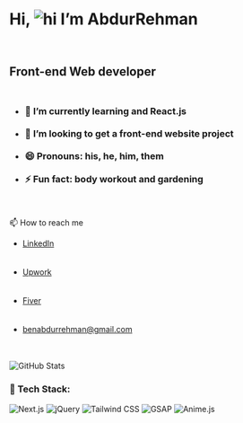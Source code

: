 # Hi, ![hi](https://user-images.githubusercontent.com/18350557/176309783-0785949b-9127-417c-8b55-ab5a4333674e.gif) I’m AbdurRehman<br><br>
## Front-end Web developer<br><br>
### <ul><li> 🌱 I’m currently learning and React.js</li><br><li>💞️ I’m looking to get a front-end website project</li><br><li>😄 Pronouns: his, he, him, them</li><br><li>⚡ Fun fact: body workout and gardening</li></ul><br>
📫 How to reach me<br><ul><li><a href="https://www.linkedin.com/in/abdurrehman-waseem/">LinkedIn </a></li><br><br><li><a href="https://www.upwork.com/freelancers/~01669495152aa87771/"> Upwork </a></a></li><br><br><li><a href="https://www.fiverr.com/abdurrehmanw110/">Fiver</a></a></li><br><br><li><a href="mailto:benabdurrehman@gmail.com">benabdurrehman@gmail.com</a></a></li><br><br></ul>

<p>
  <img src="https://github-readme-stats.vercel.app/api?username=ben-abdurrehman&show_icons=true&theme=dark" alt="GitHub Stats">
</p>

### 🚀 Tech Stack:

![Next.js](https://img.shields.io/badge/Next.js-000000?style=for-the-badge&logo=next.js&logoColor=white)
![jQuery](https://img.shields.io/badge/jQuery-0769AD?style=for-the-badge&logo=jquery&logoColor=white)
![Tailwind CSS](https://img.shields.io/badge/Tailwind_CSS-38B2AC?style=for-the-badge&logo=tailwind-css&logoColor=white)
![GSAP](https://img.shields.io/badge/GSAP-88CE02?style=for-the-badge&logo=greensock&logoColor=white)
![Anime.js](https://img.shields.io/badge/Anime.js-FF6F61?style=for-the-badge&logo=anime.js&logoColor=white)
